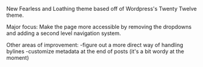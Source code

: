 New Fearless and Loathing theme based off of Wordpress's Twenty Twelve theme.

Major focus:
Make the page more accessible by removing the dropdowns and adding a second 
level navigation system.

Other areas of improvement:
-figure out a more direct way of handling bylines
-customize metadata at the end of posts (it's a bit wordy at the moment)
